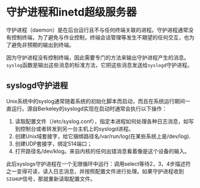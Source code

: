 # 守护进程和inetd超级服务器
守护进程（daemon）是在后台运行且不与任何终端关联的进程。守护进程通常没有控制终端，为了避免与作业控制，终端会话管理等发生不期望的任何交互，也为了避免非预期的输出到终端。

因为守护进程没有控制终端，因此需要专门的方法来输出守护进程产生的消息。`syslog`函数是输出这些消息的标准方法，它把这些消息发送给`syslogd`守护进程。

## syslogd守护进程
Unix系统中的syslog通常随着系统的初始化脚本而启动，而且在系统运行期间一直运行。源自Berkeley的syslogd实现在启动时通常会执行以下操作：
1. 读取配置文件（/etc/syslog.conf），指定本进程如何处理各种日志消息，如写到控制台或者转发到另一台主机上的syslogd进程。
2. 创建Unix域套接字，给它捆绑路径名/var/run/log(在某些系统上是/dev/log).
3. 创建UDP套接字，绑定514端口；
4. 打开路径名/dev/klog。来自内核的任何出错消息看着像是这个设备的输入。

此后syslogs守护进程在一个无限循环中运行：调用select等待2，3，4步描述符之一变得可读，读入日志消息，并按照配置文件进行处理。如果守护进程收到`SIGHUP`信号，那就重新读取配置文件。
